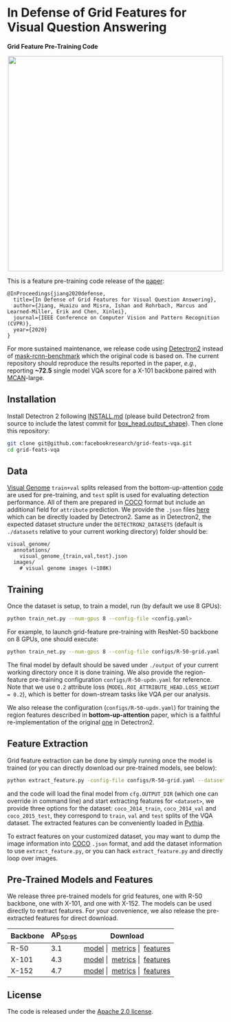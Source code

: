 # In Defense of Grid Features for Visual Question Answering
**Grid Feature Pre-Training Code**

<p align="center">
  <img src="http://xinleic.xyz/images/grid-vqa.png" width="500" />
</p>

This is a feature pre-training code release of the [paper](https://arxiv.org/abs/2001.03615):
```
@InProceedings{jiang2020defense,
  title={In Defense of Grid Features for Visual Question Answering},
  author={Jiang, Huaizu and Misra, Ishan and Rohrbach, Marcus and Learned-Miller, Erik and Chen, Xinlei},
  journal={IEEE Conference on Computer Vision and Pattern Recognition (CVPR)},
  year={2020}
}
```
For more sustained maintenance, we release code using [Detectron2](https://github.com/facebookresearch/detectron2) instead of [mask-rcnn-benchmark](https://github.com/facebookresearch/maskrcnn-benchmark) which the original code is based on. The current repository should reproduce the results reported in the paper, *e.g.*, reporting **~72.5** single model VQA score for a X-101 backbone paired with [MCAN](https://github.com/MILVLG/mcan-vqa)-large.

## Installation
Install Detectron 2 following [INSTALL.md](https://github.com/facebookresearch/detectron2/blob/master/INSTALL.md) (please build Detectron2 from source to include the latest commit for [box_head.output_shape](https://github.com/facebookresearch/detectron2/commit/f1364a83099852be92c48c32618d286e6a1dd85c)). Then clone this repository:
```bash
git clone git@github.com:facebookresearch/grid-feats-vqa.git
cd grid-feats-vqa
```

## Data
[Visual Genome](http://visualgenome.org/) `train+val` splits released from the bottom-up-attention [code](https://github.com/peteanderson80/bottom-up-attention) are used for pre-training, and `test` split is used for evaluating detection performance. All of them are prepared in [COCO](http://cocodataset.org/) format but include an additional field for `attribute` prediction. We provide the `.json` files [here](https://dl.fbaipublicfiles.com/grid-feats-vqa/json/visual_genome.tgz) which can be directly loaded by Detectron2. Same as in Detectron2, the expected dataset structure under the `DETECTRON2_DATASETS` (default is `./datasets` relative to your current working directory) folder should be:
```
visual_genome/
  annotations/
    visual_genome_{train,val,test}.json
  images/
    # visual genome images (~108K)
```

## Training
Once the dataset is setup, to train a model, run (by default we use 8 GPUs):
```bash
python train_net.py --num-gpus 8 --config-file <config.yaml>
```
For example, to launch grid-feature pre-training with ResNet-50 backbone on 8 GPUs, one should execute:
```bash
python train_net.py --num-gpus 8 --config-file configs/R-50-grid.yaml
```
The final model by default should be saved under `./output` of your current working directory once it is done training. We also provide the region-feature pre-training configuration `configs/R-50-updn.yaml` for reference. Note that we use `0.2` attribute loss (`MODEL.ROI_ATTRIBUTE_HEAD.LOSS_WEIGHT = 0.2`), which is better for down-stream tasks like VQA per our analysis.

We also release the configuration (`configs/R-50-updn.yaml`) for training the region features described in **bottom-up-attention** paper, which is a faithful re-implementation of the original [one](https://github.com/peteanderson80/bottom-up-attention) in Detectron2.

## Feature Extraction
Grid feature extraction can be done by simply running once the model is trained (or you can directly download our pre-trained models, see below):
```bash
python extract_feature.py -config-file configs/R-50-grid.yaml --dataset <dataset>
```
and the code will load the final model from `cfg.OUTPUT_DIR` (which one can override in command line) and start extracting features for `<dataset>`, we provide three options for the dataset: `coco_2014_train`, `coco_2014_val` and `coco_2015_test`, they correspond to `train`, `val` and `test` splits of the VQA dataset. The extracted features can be conveniently loaded in [Pythia](https://github.com/facebookresearch/pythia).

To extract features on your customized dataset, you may want to dump the image information into [COCO](http://cocodataset.org/) `.json` format, and add the dataset information to use `extract_feature.py`, or you can hack `extract_feature.py` and directly loop over images. 

## Pre-Trained Models and Features
We release three pre-trained models for grid features, one with R-50 backbone, one with X-101, and one with X-152. The models can be used directly to extract features. For your convenience, we also release the pre-extracted features for direct download.

| Backbone | AP<sub>50:95</sub> | Download |
| -------- | ---- | -------- |
| R-50     | 3.1 | <a href="https://dl.fbaipublicfiles.com/grid-feats-vqa/R-50/R-50.pth">model</a>&nbsp;\| &nbsp;<a href="https://dl.fbaipublicfiles.com/grid-feats-vqa/R-50/metrics.json">metrics</a>&nbsp;\| &nbsp;<a href="https://dl.fbaipublicfiles.com/grid-feats-vqa/R-50/features.tgz">features</a> |
| X-101    | 4.3 | <a href="https://dl.fbaipublicfiles.com/grid-feats-vqa/X-101/X-101.pth">model</a>&nbsp;\| &nbsp;<a href="https://dl.fbaipublicfiles.com/grid-feats-vqa/X-101/metrics.json">metrics</a>&nbsp;\| &nbsp;<a href="https://dl.fbaipublicfiles.com/grid-feats-vqa/X-101/features.tgz">features</a> |
| X-152    | 4.7 | <a href="https://dl.fbaipublicfiles.com/grid-feats-vqa/X-152/X-152.pth">model</a>&nbsp;\| &nbsp;<a href="https://dl.fbaipublicfiles.com/grid-feats-vqa/X-152/metrics.json">metrics</a>&nbsp;\| &nbsp;<a href="https://dl.fbaipublicfiles.com/grid-feats-vqa/X-152/features.tgz">features</a> |

## License

The code is released under the [Apache 2.0 license](LICENSE).